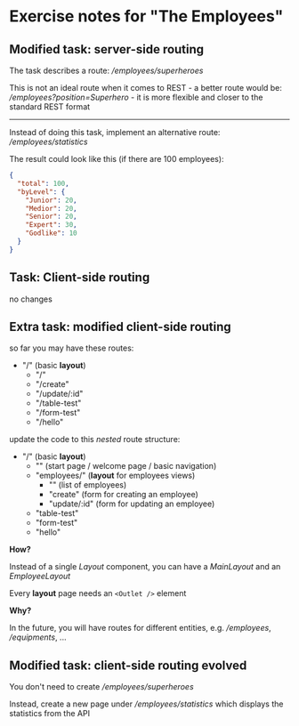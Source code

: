 # Exercise notes for "The Employees"

## Modified task: server-side routing

The task describes a route: _/employees/superheroes_

This is not an ideal route when it comes to REST - a better route would be: _/employees?position=Superhero_ - it is more flexible and closer to the standard REST format

---

Instead of doing this task, implement an alternative route: _/employees/statistics_

The result could look like this (if there are 100 employees):

```json
{
  "total": 100,
  "byLevel": {
    "Junior": 20,
    "Medior": 20,
    "Senior": 20,
    "Expert": 30,
    "Godlike": 10
  }
}
```

## Task: Client-side routing

no changes

## Extra task: modified client-side routing

so far you may have these routes:

- "/" (basic **layout**)
  - "/"
  - "/create"
  - "/update/:id"
  - "/table-test"
  - "/form-test"
  - "/hello"

update the code to this _nested_ route structure:

- "/" (basic **layout**)
  - "" (start page / welcome page / basic navigation)
  - "employees/" (**layout** for employees views)
    - "" (list of employees)
    - "create" (form for creating an employee)
    - "update/:id" (form for updating an employee)
  - "table-test"
  - "form-test"
  - "hello"

**How?**

Instead of a single _Layout_ component, you can have a _MainLayout_ and an _EmployeeLayout_

Every **layout** page needs an `<Outlet />` element

**Why?**

In the future, you will have routes for different entities, e.g. _/employees_, _/equipments_, ...

## Modified task: client-side routing evolved

You don't need to create _/employees/superheroes_

Instead, create a new page under _/employees/statistics_ which displays the statistics from the API
